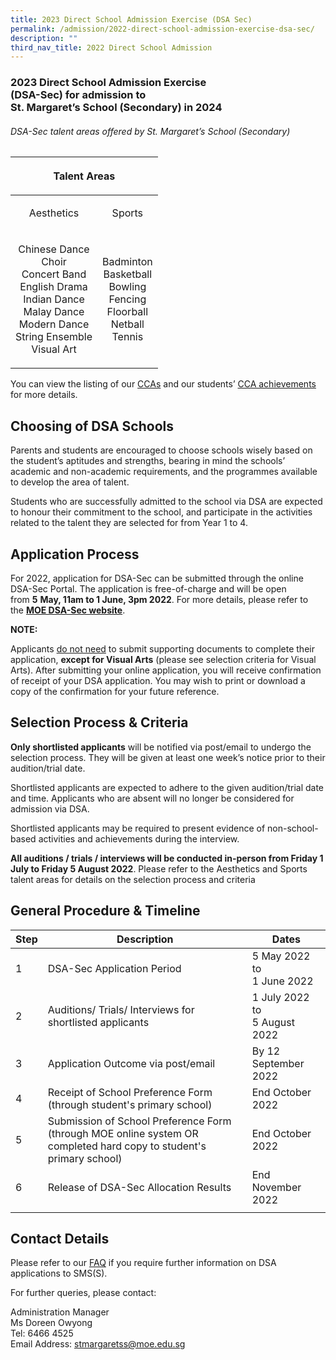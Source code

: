 ```yaml
---
title: 2023 Direct School Admission Exercise (DSA Sec)
permalink: /admission/2022-direct-school-admission-exercise-dsa-sec/
description: ""
third_nav_title: 2022 Direct School Admission
---
```

### 2023 Direct School Admission Exercise <br>(DSA-Sec) for admission to <br>St. Margaret’s School (Secondary) in 2024




###### DSA-Sec talent areas offered by St. Margaret’s School (Secondary)


<table>
<thead>
  <tr>
		<th colspan="2"><p align="center">Talent Areas</p></th>
  </tr>
</thead>
<tbody>
  <tr>
		<td><p align="center">Aesthetics</p></td>
		<td><p align="center">Sports</p></td>
  </tr>
  <tr>
    <td><p align="center">Chinese Dance <br> Choir <br> Concert Band <br> English Drama <br> Indian Dance <br> Malay Dance <br> Modern Dance <br> String Ensemble <br> Visual Art</p></td>
	<td><p align="center">Badminton <br> Basketball <br> Bowling <br> Fencing <br> Floorball <br> Netball <br> Tennis</p></td>
  </tr>
</tbody>
</table>

You can view the listing of our  [CCAs](/programmes/co-curricular-activities) and our students’ [CCA achievements](/achievements/student-achievements) for more details.  

  

Choosing of DSA Schools
-----------------------

Parents and students are encouraged to choose schools wisely based on the student’s aptitudes and strengths, bearing in mind the schools’ academic and non-academic requirements, and the programmes available to develop the area of talent.

Students who are successfully admitted to the school via DSA are expected to honour their commitment to the school, and participate in the activities related to the talent they are selected for from Year 1 to 4.&nbsp;

Application Process
-------------------

For 2022, application for DSA-Sec can be submitted through the online DSA-Sec Portal. The application is free-of-charge and will be open from&nbsp;**5**&nbsp;**May, 11am to 1 June, 3pm 2022**. For more details, please refer to the&nbsp;[**MOE DSA-Sec website**](https://www.moe.gov.sg/secondary/dsa).

**NOTE:**

Applicants&nbsp;<u>do not need</u>&nbsp;to submit supporting documents to complete their application,&nbsp;**except for Visual Arts**&nbsp;(please see selection criteria for Visual Arts).&nbsp;After submitting your online application, you will receive confirmation of receipt of your DSA application. You may wish to print or download a copy of the confirmation for your future reference.

Selection Process &amp; Criteria
----------------------------

**Only shortlisted applicants**&nbsp;will be notified via post/email to undergo the selection process. They will be given at least one week’s notice prior to their audition/trial date.&nbsp;&nbsp;

Shortlisted applicants are expected to adhere to the given audition/trial date and time. Applicants who are absent will no longer be considered for admission via DSA.&nbsp;&nbsp;  

Shortlisted applicants may be required to present evidence of non-school-based activities and achievements during the interview.

**All auditions / trials / interviews will be conducted in-person from Friday 1 July to Friday 5 August 2022**. Please refer to the Aesthetics and Sports talent areas for details on the selection process and criteria  

General Procedure &amp; Timeline
----------------------------

  

| Step | Description | Dates |
| --- | --- | --- |
| 1 | DSA-Sec Application Period | 5 May 2022 to&nbsp;<br> 1 June 2022 |
| 2 | Auditions/ Trials/ Interviews for shortlisted applicants | 1 July 2022 to <br>5 August 2022 |
| 3 | Application Outcome via post/email&nbsp; | By 12 September 2022&nbsp; |
| 4 | Receipt of School Preference Form (through student's primary school)&nbsp; | End October 2022&nbsp; |
| 5 | Submission of School Preference Form (through MOE online system OR completed hard copy to student's primary school) | End October 2022&nbsp; |
| 6 | Release of DSA-Sec Allocation Results&nbsp; | End November 2022&nbsp; |
| | | |  

Contact Details
---------------

Please refer to our&nbsp;[FAQ](/admission/2022-direct-school-admission-exercise-dsa-sec/faq-about-dsa)&nbsp;if you require further information on DSA applications to SMS(S).&nbsp;&nbsp;

For further queries, please contact:  

Administration Manager&nbsp;<br>
Ms Doreen Owyong <br>
Tel: 6466 4525 <br>
Email Address:&nbsp;[stmargaretss@moe.edu.sg](mailto:stmargaretss@moe.edu.sg)